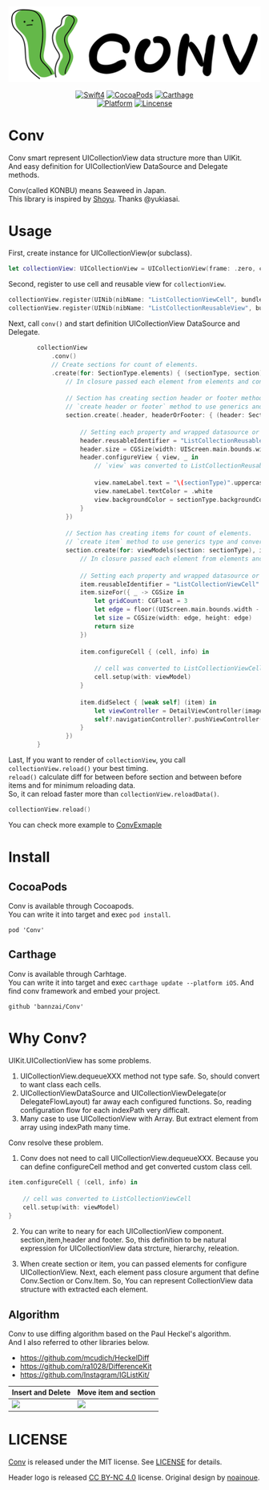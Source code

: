 [![Conv](Logo/conv_logo.png)](https://github.com/bannzai/Conv)


<p align="center">
  <a href="https://developer.apple.com/swift"><img alt="Swift4" src="https://img.shields.io/badge/language-swift4-blue.svg?style=flat"/></a>
  <a href="https://cocoapods.org/pods/Conv"><img alt="CocoaPods" src="https://img.shields.io/cocoapods/v/Conv.svg"/></a>
  <a href="https://github.com/Carthage/Carthage"><img alt="Carthage" src="https://img.shields.io/badge/Carthage-compatible-brightgreen.svg?style=flat"/></a>
  </br>
  <a href="https://developer.apple.com/swift/"><img alt="Platform" src="https://img.shields.io/badge/platform-iOS-green.svg"/></a>
  <a href="https://github.com/bannzai/Conv/blob/master/LICENSE.txt"><img alt="Lincense" src="http://img.shields.io/badge/license-MIT-000000.svg?style=flat"/></a>
</p>


# Conv

Conv smart represent UICollectionView data structure more than UIKit.  
And easy definition for UICollectionView DataSource and Delegate methods.  

Conv(called KONBU) means Seaweed in Japan.  
This library is inspired by [Shoyu](https://github.com/yukiasai/shoyu). Thanks @yukiasai.

# Usage
First, create instance for UICollectionView(or subclass).  

```swift
let collectionView: UICollectionView = UICollectionView(frame: .zero, collectionViewLayout: UICollectionViewFlowLayout())
```

Second, register to use cell and reusable view for `collectionView`.  

```swift
collectionView.register(UINib(nibName: "ListCollectionViewCell", bundle: nil), forCellWithReuseIdentifier: "ListCollectionViewCell")
collectionView.register(UINib(nibName: "ListCollectionReusableView", bundle: nil), forSupplementaryViewOfKind: UICollectionElementKindSectionHeader, withReuseIdentifier: "ListCollectionReusableView")
```

Next, call `conv()` and start definition UICollectionView DataSource and Delegate.  

```swift
        collectionView
            .conv()
            // Create sections for count of elements.
            .create(for: SectionType.elements) { (sectionType, section) in
                // In closure passed each element from elements and configuration for section.
                
                // Section has creating section header or footer method.
                // `create header or footer` method to use generics and convert automaticary each datasource and delegate method.(e.g SectionHeaderFooter<ListCollectionReusableView>)
                section.create(.header, headerOrFooter: { (header: SectionHeaderFooter<ListCollectionReusableView>) in
                    
                    // Setting each property and wrapped datasource or delegate method
                    header.reusableIdentifier = "ListCollectionReusableView"
                    header.size = CGSize(width: UIScreen.main.bounds.width, height: 50)
                    header.configureView { view, _ in
                        // `view` was converted to ListCollectionReusableView
                        
                        view.nameLabel.text = "\(sectionType)".uppercased()
                        view.nameLabel.textColor = .white
                        view.backgroundColor = sectionType.backgroundColor
                    }
                })
                
                // Section has creating items for count of elements.
                // `create item` method to use generics type and convert automaticary to each datasource and delegate method. (e.g Item<ListCollectionViewCell>)
                section.create(for: viewModels(section: sectionType), items: { (viewModel, item: Item<ListCollectionViewCell>) in
                    // In closure passed each element from elements and configuration for section.
                    
                    // Setting each property and wrapped datasource or delegate method
                    item.reusableIdentifier = "ListCollectionViewCell"
                    item.sizeFor({ _ -> CGSize in
                        let gridCount: CGFloat = 3
                        let edge = floor((UIScreen.main.bounds.width - (gridCount - 1)) / gridCount)
                        let size = CGSize(width: edge, height: edge)
                        return size
                    })
                    
                    item.configureCell { (cell, info) in
                        
                        // cell was converted to ListCollectionViewCell
                        cell.setup(with: viewModel)
                    }
                    
                    item.didSelect { [weak self] (item) in
                        let viewController = DetailViewController(imageName: viewModel.imageName)
                        self?.navigationController?.pushViewController(viewController, animated: true)
                    }
                })
        }
```

Last, If you want to render of `collectionView`, you call `collectionView.reload()` your best timing.  
`reload()` calculate diff for between before section and between before items and for minimum reloading data.  
So, it can reload faster more than `collectionView.reloadData()`.

```swift
collectionView.reload()
```

You can check more example to [ConvExmaple](https://github.com/bannzai/Conv/tree/master/ConvExample/)  

# Install
## CocoaPods
Conv is available through Cocoapods.  
You can write it into target and exec `pod install`.

```
pod 'Conv'
```

## Carthage
Conv is available through Carhtage.  
You can write it into target and exec `carthage update --platform iOS`.
And find conv framework and embed your project.

```
github 'bannzai/Conv'
```

# Why Conv?
UIKit.UICollectionView has some problems.

1. UICollectionView.dequeueXXX method not type safe. So, should convert to want class each cells. 
2. UICollectionViewDataSource and UICollectionViewDelegate(or DelegateFlowLayout) far away each configured functions. So, reading configuration flow for each indexPath very difficalt.
3. Many case to use UICollectionView with Array. But extract element from array using indexPath many time.

Conv resolve these problem.
1. Conv does not need to call UICollectionView.dequeueXXX. Because you can define configureCell method and get converted custom class cell. 

```swift
item.configureCell { (cell, info) in

    // cell was converted to ListCollectionViewCell
    cell.setup(with: viewModel)
}
```

2. You can write to neary for each UICollectionView component. section,item,header and footer.
So, this definition to be natural expression for UICollectionView data strcture, hierarchy, releation.

3. When create section or item, you can passed elements for configure UICollectionView.
Next, each element pass closure argument that define Conv.Section or Conv.Item.
So, You can represent CollectionView data structure with extracted each element.

## Algorithm
Conv to use diffing algorithm based on the Paul Heckel's algorithm.    
And I also referred to other libraries below.  

- https://github.com/mcudich/HeckelDiff
- https://github.com/ra1028/DifferenceKit
- https://github.com/Instagram/IGListKit/

|  Insert and Delete  |  Move item and section  |
| ---- | ---- |
|  <img width="320px" src="https://user-images.githubusercontent.com/10897361/44513426-484e6e80-a6f8-11e8-83cc-78e533521588.gif" />  |  <img width="320px" src="https://user-images.githubusercontent.com/10897361/44513427-48e70500-a6f8-11e8-9e1e-7957f60a2918.gif" />  |


# LICENSE
[Conv](https://github.com/bannzai/Conv/) is released under the MIT license. See [LICENSE](https://github.com/bannzai/Conv/blob/master/LICENSE.txt) for details.

Header logo is released [CC BY-NC 4.0](https://creativecommons.org/licenses/by-nc/4.0/deed) license. Original design by [noainoue](https://github.com/noainoue).


